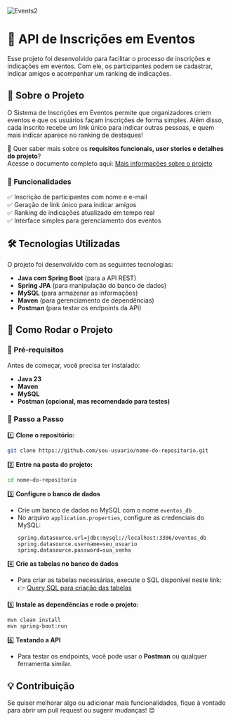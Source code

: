 
![Events2](https://github.com/user-attachments/assets/be5f52d3-da7f-45b9-9868-9b3c76dbb4eb)

# 📌 API de Inscrições em Eventos  

Esse projeto foi desenvolvido para facilitar o processo de inscrições e indicações em eventos. Com ele, os participantes podem se cadastrar, indicar amigos e acompanhar um ranking de indicações.  

## 🚀 Sobre o Projeto  

O Sistema de Inscrições em Eventos permite que organizadores criem eventos e que os usuários façam inscrições de forma simples. Além disso, cada inscrito recebe um link único para indicar outras pessoas, e quem mais indicar aparece no ranking de destaques!  

🔎 Quer saber mais sobre os **requisitos funcionais, user stories e detalhes do projeto**?  
Acesse o documento completo aqui: [Mais informações sobre o projeto](https://economic-jaborosa-ec9.notion.site/Sistema-de-inscri-es-em-Eventos-1a1268a7953a80b488c0c6e80434cfa9)  

### 🔹 Funcionalidades  

✅ Inscrição de participantes com nome e e-mail  
✅ Geração de link único para indicar amigos  
✅ Ranking de indicações atualizado em tempo real  
✅ Interface simples para gerenciamento dos eventos  

## 🛠 Tecnologias Utilizadas  

O projeto foi desenvolvido com as seguintes tecnologias:  

- **Java com Spring Boot** (para a API REST)  
- **Spring JPA** (para manipulação do banco de dados)  
- **MySQL** (para armazenar as informações)  
- **Maven** (para gerenciamento de dependências)  
- **Postman** (para testar os endpoints da API)  

## 🎯 Como Rodar o Projeto  

### 🔹 Pré-requisitos  
Antes de começar, você precisa ter instalado:  
- **Java 23**  
- **Maven**  
- **MySQL**  
- **Postman (opcional, mas recomendado para testes)**  

### 🔹 Passo a Passo  

1️⃣ **Clone o repositório:**  
```bash
git clone https://github.com/seu-usuario/nome-do-repositorio.git
```  

2️⃣ **Entre na pasta do projeto:**  
```bash
cd nome-do-repositorio
```  

3️⃣ **Configure o banco de dados**  
- Crie um banco de dados no MySQL com o nome `eventos_db`  
- No arquivo `application.properties`, configure as credenciais do MySQL:  
  ```
  spring.datasource.url=jdbc:mysql://localhost:3306/eventos_db
  spring.datasource.username=seu_usuario
  spring.datasource.password=sua_senha
  ```  

4️⃣ **Crie as tabelas no banco de dados**  
- Para criar as tabelas necessárias, execute o SQL disponível neste link:  
  👉 [Query SQL para criação das tabelas](https://economic-jaborosa-ec9.notion.site/Query-SQL-API-Events-1a1268a7953a80488c22f2f2f1fca64f)  

5️⃣ **Instale as dependências e rode o projeto:**  
```bash
mvn clean install
mvn spring-boot:run
```  

6️⃣ **Testando a API**  
- Para testar os endpoints, você pode usar o **Postman** ou qualquer ferramenta similar.  

## 💡 Contribuição  

Se quiser melhorar algo ou adicionar mais funcionalidades, fique à vontade para abrir um pull request ou sugerir mudanças! 😊  
